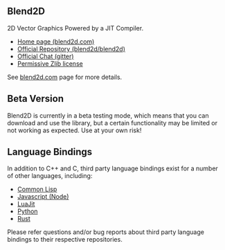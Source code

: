 Blend2D
-------

2D Vector Graphics Powered by a JIT Compiler.

  * [Home page (blend2d.com)](https://blend2d.com)
  * [Official Repository (blend2d/blend2d)](https://github.com/blend2d/blend2d)
  * [Official Chat (gitter)](https://gitter.im/blend2d/blend2d)
  * [Permissive Zlib license](./LICENSE.md)

See [blend2d.com](https://blend2d.com) page for more details.

Beta Version
------------

Blend2D is currently in a beta testing mode, which means that you can download and use the library, but a certain functionality may be limited or not working as expected. Use at your own risk!

Language Bindings
-----------------
In addition to C++ and C, third party language bindings exist for a number of other languages, including:
   * [Common Lisp](https://github.com/jl2/cl-blend2d)
   * [Javascript (Node)](https://github.com/blend2d/blend2d-js)
   * [LuaJit](https://github.com/wiladams/lj2blend2d)
   * [Python](https://github.com/jwiggins/blend2d-python)
   * [Rust](https://github.com/Veykril/blend2d-rs)

Please refer questions and/or bug reports about third party language bindings to their respective repositories.
 
